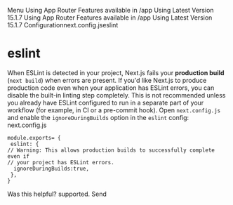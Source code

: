 Menu
Using App Router
Features available in /app
Using Latest Version
15.1.7
Using App Router
Features available in /app
Using Latest Version
15.1.7
Configurationnext.config.jseslint
# eslint
When ESLint is detected in your project, Next.js fails your **production build** (`next build`) when errors are present.
If you'd like Next.js to produce production code even when your application has ESLint errors, you can disable the built-in linting step completely. This is not recommended unless you already have ESLint configured to run in a separate part of your workflow (for example, in CI or a pre-commit hook).
Open `next.config.js` and enable the `ignoreDuringBuilds` option in the `eslint` config:
next.config.js
```
module.exports= {
 eslint: {
// Warning: This allows production builds to successfully complete even if
// your project has ESLint errors.
  ignoreDuringBuilds:true,
 },
}
```

Was this helpful?
supported.
Send
